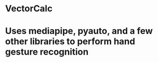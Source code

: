 # VectorCalc
# Uses mediapipe, pyauto, and a few other libraries to perform hand gesture recognition
